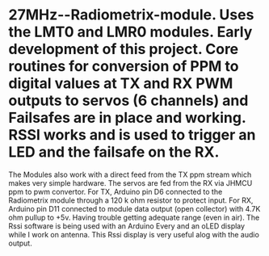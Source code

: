 # 27MHz--Radiometrix-module. Uses the LMT0 and LMR0 modules. Early development of this project.  Core routines for conversion of PPM to digital values at TX and RX PWM outputs to servos (6 channels) and Failsafes are in place and working. RSSI works and is used to trigger an LED and the failsafe on the RX. 
The Modules also work with a direct feed from the TX ppm stream which makes very simple hardware. The servos are fed from the RX via JHMCU ppm to pwm convertor.
For TX, Arduino pin D6 connected to the Radiometrix module through a 120 k ohm resistor to protect input.
For RX, Arduino pin D11 connected to module data output (open collector) with 4.7K ohm pullup to +5v.
Having trouble getting adequate range (even in air). The Rssi software is being used with an Arduino Every and an oLED display while I work on antenna. This Rssi display is very useful alog with the audio output.
